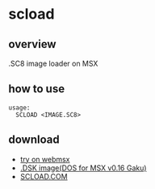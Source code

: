 # scload

## overview
.SC8 image loader on MSX

## how to use
```
usage:
  SCLOAD <IMAGE.SC8>
```
## download
- [try on webmsx](https://webmsx.org/?MACHINE=MSX1J&DISKA_URL=https://raw.githubusercontent.com/renatus-xxxx/scload/main/bin/SCLOAD.DSK)
- [.DSK image(DOS for MSX v0.16 Gaku)](https://raw.githubusercontent.com/renatus-xxxx/scload/main/bin/SCLOAD.DSK)
- [SCLOAD.COM](https://raw.githubusercontent.com/renatus-xxxx/scload/main/bin/SCLOAD.COM)